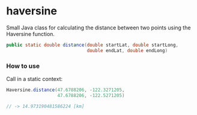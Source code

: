 haversine
=========

Small Java class for calculating the distance between two points using the Haversine function.

```java
public static double distance(double startLat, double startLong,
                              double endLat, double endLong)
```

### How to use
Call in a static context:

```java
Haversine.distance(47.6788206, -122.3271205,
                   47.6788206, -122.5271205)

// -> 14.973190481586224 [km]
```                    
